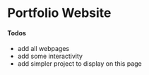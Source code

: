 # Portfolio Website

#### Todos
- add all webpages
- add some interactivity
- add simpler project to display on this page